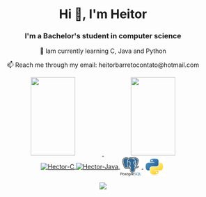 <h1 align="center">Hi 👋, I'm Heitor</h1>
<h3 align="center">I'm a Bachelor's student in computer science</h3>
<p align="center">
🔭 Iam currently learning C, Java and Python
</p>
<p align="center">
📫 Reach me through my email: heitorbarretocontato@hotmail.com
</p>
<div align="center">
  <a href="https://github.com/HectorBrrt/">
  <img height="180em" width="45%" src="https://github-readme-stats.vercel.app/api?username=HectorBrrt&show_icons=true&theme=gotham&include_all_commits=true&count_private=true"/>
  <img height="180em" width="45%" src="https://github-readme-stats.vercel.app/api/top-langs/?username=HectorBrrt&layout=compact&langs_count=7&theme=gotham"/>
</div>

<div align="center">
  <img align="center" alt="Hector-C" height="45" width="50" src="https://cdn.jsdelivr.net/gh/devicons/devicon/icons/c/c-original.svg" />
  <img align="center" alt="Hector-Java" height="45" width="50" src="https://cdn.jsdelivr.net/gh/devicons/devicon/icons/java/java-original.svg" />
  <img align="center" alt="Hector-postgreSQL" height="45" width="50"src="https://raw.githubusercontent.com/devicons/devicon/master/icons/postgresql/postgresql-original-wordmark.svg"/>
  <img align="center" alt="Hector-Python" height="45" width="50" src="https://raw.githubusercontent.com/devicons/devicon/master/icons/python/python-original.svg"/>
</div>

<p align="center">
<a href="https://git.io/streak-stats"><img src="https://github-readme-streak-stats.herokuapp.com?user=HectorBrrt&theme=gotham&date_format=M%20j%5B%2C%20Y%5D"/></a>
</p>
